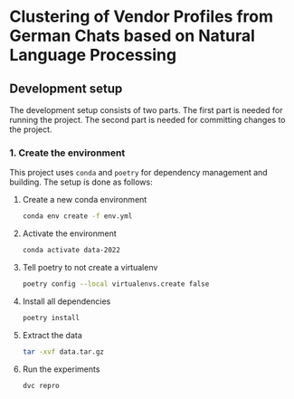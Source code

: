 # Clustering of Vendor Profiles from German Chats based on Natural Language Processing

## Development setup

The development setup consists of two parts.
The first part is needed for running the project.
The second part is needed for committing changes to the project.

### 1. Create the environment

This project uses `conda` and `poetry` for dependency management and building.
The setup is done as follows:

1. Create a new conda environment

    ```bash
    conda env create -f env.yml
    ```

2. Activate the environment

    ```bash
    conda activate data-2022
    ```

3. Tell poetry to not create a virtualenv

    ```bash
    poetry config --local virtualenvs.create false
    ```

4. Install all dependencies

    ```bash
    poetry install
    ```

5. Extract the data 

    ```bash
    tar -xvf data.tar.gz
    ```
    
6. Run the experiments
   
   ```bash
   dvc repro
   ```
